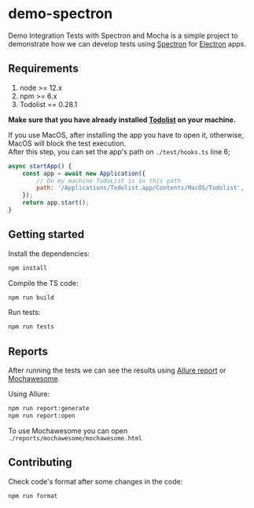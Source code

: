 # demo-spectron

Demo Integration Tests with Spectron and Mocha is a simple project to demonstrate how we can develop tests using [Spectron](https://www.electronjs.org/spectron) for [Electron](https://www.electronjs.org/) apps.

## Requirements

1. node >= 12.x
2. npm >= 6.x
3. Todolist == 0.28.1

**Make sure that you have already installed [Todolist](https://github.com/blaadje/Todolist) on your machine.**

If you use MacOS, after installing the app you have to open it, otherwise, MacOS will block the test execution.  
After this step, you can set the app's path on `./test/hooks.ts` line 6;

```javascript
async startApp() {
    const app = await new Application({
        // On my machine TodoList is in this path
        path: '/Applications/Todolist.app/Contents/MacOS/Todolist',
    });
    return app.start();
}
```

## Getting started

Install the dependencies:

```bash
npm install
```

Compile the TS code:

```bash
npm run build
```

Run tests:

```bash
npm run tests
```

## Reports

After running the tests we can see the results using [Allure report](https://github.com/allure-framework/allure2) or [Mochawesome](https://github.com/adamgruber/mochawesome#readme).

Using Allure:

```bash
npm run report:generate
npm run report:open
```

To use Mochawesome you can open `./reports/mochawesome/mochawesome.html`

## Contributing

Check code's format after some changes in the code:

```bash
npm run format
```
